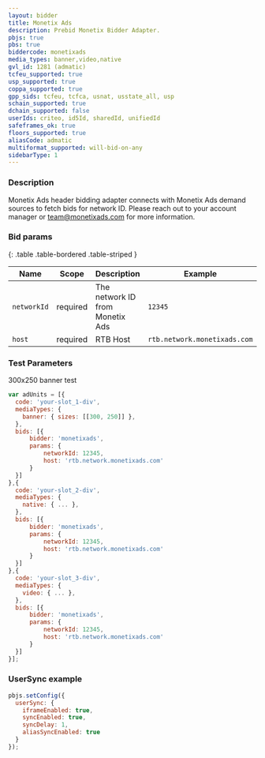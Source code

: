 ```yaml
---
layout: bidder
title: Monetix Ads
description: Prebid Monetix Bidder Adapter.
pbjs: true
pbs: true
biddercode: monetixads
media_types: banner,video,native
gvl_id: 1281 (admatic)
tcfeu_supported: true
usp_supported: true
coppa_supported: true
gpp_sids: tcfeu, tcfca, usnat, usstate_all, usp
schain_supported: true
dchain_supported: false
userIds: criteo, id5Id, sharedId, unifiedId
safeframes_ok: true
floors_supported: true
aliasCode: admatic
multiformat_supported: will-bid-on-any
sidebarType: 1
---
```


### Description

Monetix Ads header bidding adapter connects with Monetix Ads demand sources to fetch bids for network ID. Please reach out to your account manager or <team@monetixads.com> for more information.

### Bid params

{: .table .table-bordered .table-striped }

| Name        | Scope    | Description                         | Example  | Type     |
|-------------|----------|-------------------------------------|----------|----------|
| `networkId` | required | The network ID from Monetix Ads | `12345` | `number` |
| `host` | required | RTB Host | `rtb.network.monetixads.com` | `string` |

### Test Parameters

300x250 banner test

```javascript
var adUnits = [{
  code: 'your-slot_1-div',
  mediaTypes: {
    banner: { sizes: [[300, 250]] },
  },
  bids: [{
      bidder: 'monetixads',
      params: { 
          networkId: 12345,
          host: 'rtb.network.monetixads.com'
      }
  }]
},{
  code: 'your-slot_2-div',
  mediaTypes: {
    native: { ... },
  },
  bids: [{
      bidder: 'monetixads',
      params: { 
          networkId: 12345,
          host: 'rtb.network.monetixads.com'
      }
  }]
},{
  code: 'your-slot_3-div',
  mediaTypes: {
    video: { ... },
  },
  bids: [{
      bidder: 'monetixads',
      params: { 
          networkId: 12345,
          host: 'rtb.network.monetixads.com'
      }
  }]
}];
```

### UserSync example

```javascript
pbjs.setConfig({
  userSync: {
    iframeEnabled: true,
    syncEnabled: true,
    syncDelay: 1,
    aliasSyncEnabled: true
  }
});
```
